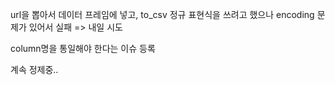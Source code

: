 ﻿url을 뽑아서 데이터 프레임에 넣고, to_csv
정규 표현식을 쓰려고 했으나 encoding 문제가 있어서 실패 => 내일 시도

column명을 통일해야 한다는 이슈 등록

계속 정제중..
